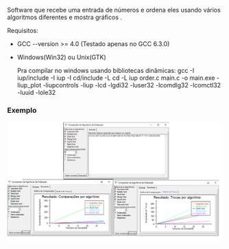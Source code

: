 Software que recebe uma entrada de números e ordena eles usando vários algoritmos diferentes e mostra gráficos .

Requisitos:
- GCC --version >= 4.0 (Testado apenas no GCC 6.3.0)
- Windows(Win32) ou Unix(GTK)

	Pra compilar no windows usando bibliotecas dinâmicas:
	gcc -I iup/include -I iup -I cd/include -L cd -L iup order.c main.c -o main.exe -liup_plot -liupcontrols -liup -lcd -lgdi32 -luser32 -lcomdlg32 -lcomctl32 -luuid -lole32
### Exemplo
![Telas](https://raw.githubusercontent.com/danillolima/comparador-algoritmos/master/docs/telas.png)

